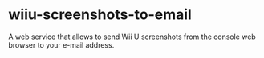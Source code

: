 # wiiu-screenshots-to-email
A web service that allows to send Wii U screenshots from the console web browser to your e-mail address.
